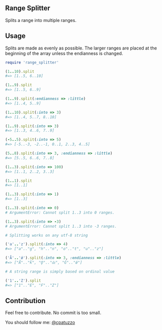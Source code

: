 ## Range Splitter

Splits a range into multiple ranges.

## Usage

Splits are made as evenly as possible. The larger ranges are placed at the beginning of the array unless the endianness is changed.

```ruby
require 'range_splitter'

(1..10).split
#=> [1..5, 6..10]

(1..9).split
#=> [1..5, 6..9]

(1..9).split(:endianness => :little)
#=> [1..4, 5..9]

(1..10).split(:into => 3)
#=> [1..4, 5..7, 8..10]

(1..9).split(:into => 3)
#=> [1..3, 4..6, 7..9]

(-5..5).split(:into => 5)
#=> [-5..-3, -2..-1, 0..1, 2..3, 4..5]

(5..8).split(:into => 3, :endianness => :little)
#=> [5..5, 6..6, 7..8]

(1..3).split(:into => 100)
#=> [1..1, 2..2, 3..3]

(1..1).split
#=> [1..1]

(1..3).split(:into => 1)
#=> [1..3]

(1..3).split(:into => 0)
# ArgumentError: Cannot split 1..3 into 0 ranges.

(1..3).split(:into => -3)
# ArgumentError: Cannot split 1..3 into -3 ranges.

# Splitting works on any utf-8 string

('a'..'z').split(:into => 4)
#=> ["a".."g", "h".."n", "o".."t", "u".."z"]

('Ǡ'..'ǿ').split(:into => 3, :endianness => :little)
#=> ["Ǡ".."ǩ", "Ǫ".."ǳ", "Ǵ".."ǿ"]

# A string range is simply based on ordinal value

('1'..'Z').split
#=> ["1".."E", "F".."Z"]
```

## Contribution

Feel free to contribute. No commit is too small.

You should follow me: [@cpatuzzo](https://twitter.com/cpatuzzo)
